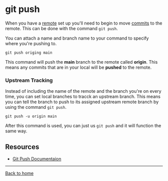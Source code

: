 # git push

When you have a [remote](./REMOTE.md) set up you'll need to begin to move [commits](./COMMIT.md) to the remote.
This can be done with the command `git push`.

You can attach a name and branch name to your command to specify where you're pushing to.
```
git push origing main
```
This command will push the **main** branch to the remote called **origin**. This means any commits that are in your local will be **pushed** to the remote.
### Upstream Tracking

Instead of including the name of the remote and the branch you're on every time, you can set local branches to tracck an upstream branch.
This means you can tell the branch to push to its assigned upstream remote branch by using the command `git push`.
```
git push -u origin main
```

After this command is used, you can just us `git push` and it will function the same way.
## Resources

- [Git Push Documentaion](https://git-scm.com/docs/git-push)

---

[Back to home](../README.md)
